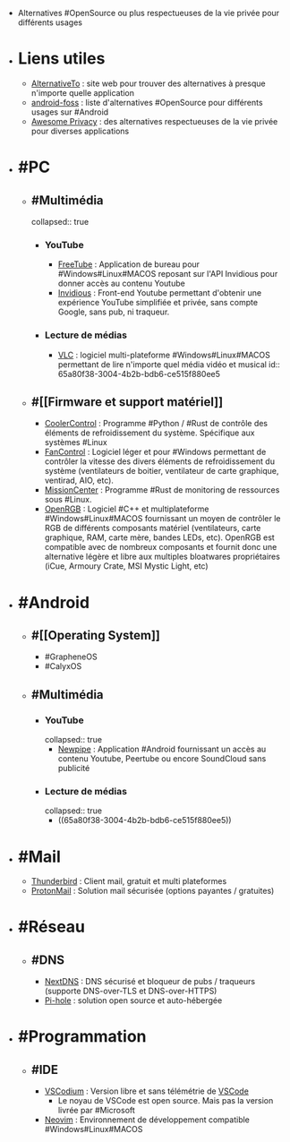- Alternatives #OpenSource ou plus respectueuses de la vie privée pour différents usages
- # Liens utiles
	- [AlternativeTo](https://alternativeto.net/) : site web pour trouver des alternatives à presque n'importe quelle application
	- [android-foss](https://github.com/offa/android-foss) : liste d'alternatives #OpenSource pour différents usages sur #Android
	- [Awesome Privacy](https://github.com/pluja/awesome-privacy) : des alternatives respectueuses de la vie privée pour diverses applications
- # #PC
	- ## #Multimédia
	  collapsed:: true
		- ### YouTube
			- [FreeTube](https://freetubeapp.io/) : Application de bureau pour #Windows#Linux#MACOS reposant sur l'API Invidious pour donner accès au contenu Youtube
			- [Invidious](https://invidious.io/) : Front-end Youtube permettant d'obtenir une expérience YouTube simplifiée et privée, sans compte Google, sans pub, ni traqueur.
		- ### Lecture de médias
			- [VLC](https://www.videolan.org/) : logiciel multi-plateforme #Windows#Linux#MACOS permettant de lire n'importe quel média vidéo et musical
			  id:: 65a80f38-3004-4b2b-bdb6-ce515f880ee5
	- ## #[[Firmware et support matériel]]
		- [CoolerControl](https://gitlab.com/coolercontrol/coolercontrol) : Programme #Python / #Rust  de contrôle des éléments de refroidissement du système. Spécifique aux systèmes #Linux
		- [FanControl](https://github.com/Rem0o/FanControl.Releases) : Logiciel léger et pour #Windows permettant de contrôler la vitesse des divers éléments de refroidissement du système (ventilateurs de boitier, ventilateur de carte graphique, ventirad,  AIO, etc).
		- [MissionCenter](https://gitlab.com/mission-center-devs/mission-center) : Programme #Rust  de monitoring de ressources sous #Linux.
		- [OpenRGB](https://openrgb.org/) : Logiciel #C++ et multiplateforme #Windows#Linux#MACOS fournissant un moyen de contrôler le RGB de différents composants matériel (ventilateurs, carte graphique, RAM, carte mère, bandes LEDs, etc). OpenRGB est compatible avec de nombreux composants et fournit donc une alternative légère et libre aux multiples bloatwares propriétaires (iCue, Armoury Crate, MSI Mystic Light, etc)
- # #Android
	- ## #[[Operating System]]
		- #GrapheneOS
		- #CalyxOS
	- ## #Multimédia
		- ### YouTube
		  collapsed:: true
			- [Newpipe](https://newpipe.net/) : Application #Android fournissant un accès au contenu Youtube, Peertube ou encore SoundCloud sans publicité
		- ### Lecture de médias
		  collapsed:: true
			- ((65a80f38-3004-4b2b-bdb6-ce515f880ee5))
- # #Mail
	- [Thunderbird](https://www.thunderbird.net/en-US/) : Client mail, gratuit et multi plateformes
	- [ProtonMail](https://proton.me/mail/) : Solution mail sécurisée (options payantes / gratuites)
- # #Réseau
	- ## #DNS
		- [NextDNS](https://nextdns.io/) : DNS sécurisé et bloqueur de pubs / traqueurs (supporte DNS-over-TLS et DNS-over-HTTPS)
		- [Pi-hole](https://pi-hole.net/) : solution open source et auto-hébergée
- # #Programmation
	- ## #IDE
		- [VSCodium](https://vscodium.com/) : Version libre et sans télémétrie de [VSCode](https://code.visualstudio.com/)
			- Le noyau de VSCode est open source. Mais pas la version livrée par #Microsoft
		- [Neovim](https://github.com/neovim/neovim) : Environnement de développement compatible #Windows#Linux#MACOS